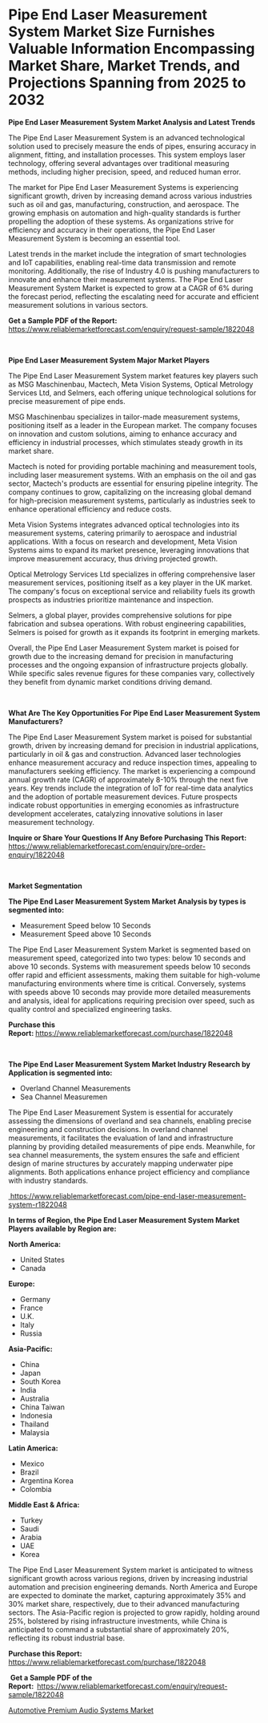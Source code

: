 <p><h1>Pipe End Laser Measurement System Market Size Furnishes Valuable Information Encompassing Market Share, Market Trends, and Projections Spanning from 2025 to 2032</h1></p><p><strong>Pipe End Laser Measurement System Market Analysis and Latest Trends</strong></p>
<p><p>The Pipe End Laser Measurement System is an advanced technological solution used to precisely measure the ends of pipes, ensuring accuracy in alignment, fitting, and installation processes. This system employs laser technology, offering several advantages over traditional measuring methods, including higher precision, speed, and reduced human error. </p><p>The market for Pipe End Laser Measurement Systems is experiencing significant growth, driven by increasing demand across various industries such as oil and gas, manufacturing, construction, and aerospace. The growing emphasis on automation and high-quality standards is further propelling the adoption of these systems. As organizations strive for efficiency and accuracy in their operations, the Pipe End Laser Measurement System is becoming an essential tool.</p><p>Latest trends in the market include the integration of smart technologies and IoT capabilities, enabling real-time data transmission and remote monitoring. Additionally, the rise of Industry 4.0 is pushing manufacturers to innovate and enhance their measurement systems. The Pipe End Laser Measurement System Market is expected to grow at a CAGR of 6% during the forecast period, reflecting the escalating need for accurate and efficient measurement solutions in various sectors.</p></p>
<p><strong>Get a Sample PDF of the Report:&nbsp;</strong> <a href="https://www.reliablemarketforecast.com/enquiry/request-sample/1822048?utm_campaign=2736&utm_medium=2&utm_source=Github&utm_content=ia&utm_term=12042025&utm_id=pipe-end-laser-measurement-system">https://www.reliablemarketforecast.com/enquiry/request-sample/1822048</a></p>
<p>&nbsp;</p>
<p><strong>Pipe End Laser Measurement System Major Market Players</strong></p>
<p><p>The Pipe End Laser Measurement System market features key players such as MSG Maschinenbau, Mactech, Meta Vision Systems, Optical Metrology Services Ltd, and Selmers, each offering unique technological solutions for precise measurement of pipe ends.</p><p>MSG Maschinenbau specializes in tailor-made measurement systems, positioning itself as a leader in the European market. The company focuses on innovation and custom solutions, aiming to enhance accuracy and efficiency in industrial processes, which stimulates steady growth in its market share.</p><p>Mactech is noted for providing portable machining and measurement tools, including laser measurement systems. With an emphasis on the oil and gas sector, Mactech's products are essential for ensuring pipeline integrity. The company continues to grow, capitalizing on the increasing global demand for high-precision measurement systems, particularly as industries seek to enhance operational efficiency and reduce costs.</p><p>Meta Vision Systems integrates advanced optical technologies into its measurement systems, catering primarily to aerospace and industrial applications. With a focus on research and development, Meta Vision Systems aims to expand its market presence, leveraging innovations that improve measurement accuracy, thus driving projected growth.</p><p>Optical Metrology Services Ltd specializes in offering comprehensive laser measurement services, positioning itself as a key player in the UK market. The company's focus on exceptional service and reliability fuels its growth prospects as industries prioritize maintenance and inspection.</p><p>Selmers, a global player, provides comprehensive solutions for pipe fabrication and subsea operations. With robust engineering capabilities, Selmers is poised for growth as it expands its footprint in emerging markets.</p><p>Overall, the Pipe End Laser Measurement System market is poised for growth due to the increasing demand for precision in manufacturing processes and the ongoing expansion of infrastructure projects globally. While specific sales revenue figures for these companies vary, collectively they benefit from dynamic market conditions driving demand.</p></p>
<p>&nbsp;</p>
<p><strong>What Are The Key Opportunities For Pipe End Laser Measurement System Manufacturers?</strong></p>
<p><p>The Pipe End Laser Measurement System market is poised for substantial growth, driven by increasing demand for precision in industrial applications, particularly in oil & gas and construction. Advanced laser technologies enhance measurement accuracy and reduce inspection times, appealing to manufacturers seeking efficiency. The market is experiencing a compound annual growth rate (CAGR) of approximately 8-10% through the next five years. Key trends include the integration of IoT for real-time data analytics and the adoption of portable measurement devices. Future prospects indicate robust opportunities in emerging economies as infrastructure development accelerates, catalyzing innovative solutions in laser measurement technology.</p></p>
<p><strong>Inquire or Share Your Questions If Any Before Purchasing This Report:</strong> <a href="https://www.reliablemarketforecast.com/enquiry/pre-order-enquiry/1822048?utm_campaign=2736&utm_medium=2&utm_source=Github&utm_content=ia&utm_term=12042025&utm_id=pipe-end-laser-measurement-system">https://www.reliablemarketforecast.com/enquiry/pre-order-enquiry/1822048</a></p>
<p>&nbsp;</p>
<p><strong>Market Segmentation</strong></p>
<p><strong>The Pipe End Laser Measurement System Market Analysis by types is segmented into:</strong></p>
<p><ul><li>Measurement Speed below 10 Seconds</li><li>Measurement Speed above 10 Seconds</li></ul></p>
<p><p>The Pipe End Laser Measurement System Market is segmented based on measurement speed, categorized into two types: below 10 seconds and above 10 seconds. Systems with measurement speeds below 10 seconds offer rapid and efficient assessments, making them suitable for high-volume manufacturing environments where time is critical. Conversely, systems with speeds above 10 seconds may provide more detailed measurements and analysis, ideal for applications requiring precision over speed, such as quality control and specialized engineering tasks.</p></p>
<p><strong>Purchase this Report:&nbsp;</strong><a href="https://www.reliablemarketforecast.com/purchase/1822048?utm_campaign=2736&utm_medium=2&utm_source=Github&utm_content=ia&utm_term=12042025&utm_id=pipe-end-laser-measurement-system">https://www.reliablemarketforecast.com/purchase/1822048</a></p>
<p>&nbsp;</p>
<p><strong>The Pipe End Laser Measurement System Market Industry Research by Application is segmented into:</strong></p>
<p><ul><li>Overland Channel Measurements</li><li>Sea Channel Measuremen</li></ul></p>
<p><p>The Pipe End Laser Measurement System is essential for accurately assessing the dimensions of overland and sea channels, enabling precise engineering and construction decisions. In overland channel measurements, it facilitates the evaluation of land and infrastructure planning by providing detailed measurements of pipe ends. Meanwhile, for sea channel measurements, the system ensures the safe and efficient design of marine structures by accurately mapping underwater pipe alignments. Both applications enhance project efficiency and compliance with industry standards.</p></p>
<p><a href="https://www.reliablemarketforecast.com/pipe-end-laser-measurement-system-r1822048?utm_campaign=2736&utm_medium=2&utm_source=Github&utm_content=ia&utm_term=12042025&utm_id=pipe-end-laser-measurement-system">&nbsp;https://www.reliablemarketforecast.com/pipe-end-laser-measurement-system-r1822048</a></p>
<p><strong>In terms of Region, the Pipe End Laser Measurement System Market Players available by Region are:</strong></p>
<p>
    <p> <strong> North America: </strong>
        <ul>
            <li>United States</li>
            <li>Canada</li>
        </ul>
        </p> 
    <p> <strong> Europe: </strong>
        <ul>
            <li>Germany</li>
            <li>France</li>
            <li>U.K.</li>
            <li>Italy</li>
            <li>Russia</li>
        </ul>
        </p> 
    <p> <strong> Asia-Pacific: </strong>
        <ul>
            <li>China</li>
            <li>Japan</li>
            <li>South Korea</li>
            <li>India</li>
            <li>Australia</li>
            <li>China Taiwan</li>
            <li>Indonesia</li>
            <li>Thailand</li>
            <li>Malaysia</li>
        </ul>
        </p> 
    <p> <strong> Latin America: </strong>
        <ul>
            <li>Mexico</li>
            <li>Brazil</li>
            <li>Argentina Korea</li>
            <li>Colombia</li>
        </ul>
        </p> 
    <p> <strong> Middle East & Africa: </strong>
        <ul>
            <li>Turkey</li>
            <li>Saudi</li>
            <li>Arabia</li>
            <li>UAE</li>
            <li>Korea</li>
        </ul>
    </p>
    </p>
<p><p>The Pipe End Laser Measurement System market is anticipated to witness significant growth across various regions, driven by increasing industrial automation and precision engineering demands. North America and Europe are expected to dominate the market, capturing approximately 35% and 30% market share, respectively, due to their advanced manufacturing sectors. The Asia-Pacific region is projected to grow rapidly, holding around 25%, bolstered by rising infrastructure investments, while China is anticipated to command a substantial share of approximately 20%, reflecting its robust industrial base.</p></p>
<p><strong>Purchase this Report: </strong><a href="https://www.reliablemarketforecast.com/purchase/1822048?utm_campaign=2736&utm_medium=2&utm_source=Github&utm_content=ia&utm_term=12042025&utm_id=pipe-end-laser-measurement-system">https://www.reliablemarketforecast.com/purchase/1822048</a></p>
<p>&nbsp;<strong>Get a Sample PDF of the Report:&nbsp;&nbsp;</strong><a href="https://www.reliablemarketforecast.com/enquiry/request-sample/1822048?utm_campaign=2736&utm_medium=2&utm_source=Github&utm_content=ia&utm_term=12042025&utm_id=pipe-end-laser-measurement-system">https://www.reliablemarketforecast.com/enquiry/request-sample/1822048</a></p>
<p><strong></strong></p>
<p><p><a href="https://github.com/damjiederyd/Market-Research-Report-List-1/blob/main/automotive-premium-audio-systems-market.md?utm_campaign=2736&utm_medium=2&utm_source=Github&utm_content=ia&utm_term=12042025&utm_id=pipe-end-laser-measurement-system">Automotive Premium Audio Systems Market</a></p></p>